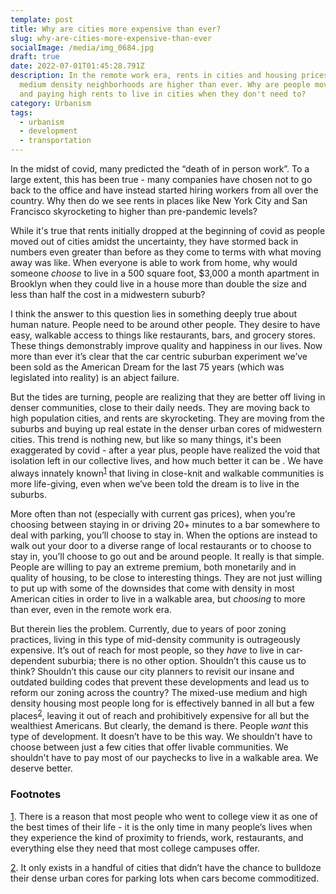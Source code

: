 ```yaml
---
template: post
title: Why are cities more expensive than ever?
slug: why-are-cities-more-expensive-than-ever
socialImage: /media/img_0684.jpg
draft: true
date: 2022-07-01T01:45:28.791Z
description: In the remote work era, rents in cities and housing prices in
  medium density neighborhoods are higher than ever. Why are people moving back
  and paying high rents to live in cities when they don't need to?
category: Urbanism
tags:
  - urbanism
  - development
  - transportation
---
```

In the midst of covid, many predicted the “death of in person work”. To a large extent, this has been true - many companies have chosen not to go back to the office and have instead started hiring workers from all over the country. Why then do we see rents in places like New York City and San Francisco skyrocketing to higher than pre-pandemic levels?

While it's true that rents initially dropped at the beginning of covid as people moved out of cities amidst the uncertainty, they have stormed back in numbers even greater than before as they come to terms with what moving away was like. When everyone is able to work from home, why would someone _choose_ to live in a 500 square foot, $3,000 a month apartment in Brooklyn when they could live in a house more than double the size and less than half the cost in a midwestern suburb?

I think the answer to this question lies in something deeply true about human nature. People need to be around other people. They desire to have easy, walkable access to things like restaurants, bars, and grocery stores. These things demonstrably improve quality and happiness in our lives. Now more than ever it’s clear that the car centric suburban experiment we’ve been sold as the American Dream for the last 75 years (which was legislated into reality) is an abject failure.

But the tides are turning, people are realizing that they are better off living in denser communities, close to their daily needs. They are moving back to high population cities, and rents are skyrocketing. They are moving from the suburbs and buying up real estate in the denser urban cores of midwestern cities. This trend is nothing new, but like so many things, it's been exaggerated by covid - after a year plus, people have realized the void that isolation left in our collective lives, and how much better it can be . We have always innately known<sup id="ref-1">[1](#1)</sup> that living in close-knit and walkable communities is more life-giving, even when we’ve been told the dream is to live in the suburbs.

More often than not (especially with current gas prices), when you’re choosing between staying in or driving 20+ minutes to a bar somewhere to deal with parking, you’ll choose to stay in. When the options are instead to walk out your door to a diverse range of local restaurants or to choose to stay in, you’ll choose to go out and be around people. It really is that simple. People are willing to pay an extreme premium, both monetarily and in quality of housing, to be close to interesting things. They are not just willing to put up with some of the downsides that come with density in most American cities in order to live in a walkable area, but _choosing_ to more than ever, even in the remote work era.

But therein lies the problem. Currently, due to years of poor zoning practices, living in this type of mid-density community is outrageously expensive. It’s out of reach for most people, so they _have_ to live in car-dependent suburbia; there is no other option. Shouldn’t this cause us to think? Shouldn’t this cause our city planners to revisit our insane and outdated building codes that prevent these developments and lead us to reform our zoning across the country? The mixed-use medium and high density housing most people long for is effectively banned in all but a few places<sup id="ref-2">[2](#2)</sup>, leaving it out of reach and prohibitively expensive for all but the wealthiest Americans. But clearly, the demand is there. People _want_ this type of development. It doesn’t have to be this way. We shouldn’t have to choose between just a few cities that offer livable communities. We shouldn't have to pay most of our paychecks to live in a walkable area. We deserve better.

### Footnotes
<a name="1">[1](#ref-1)</a>. There is a reason that most people who went to college view it as one of the best times of their life - it is the only time in many people’s lives when they experience the kind of proximity to friends, work, restaurants, and everything else they need that most college campuses offer.

<a name="2">[2](#ref-2)</a>. It only exists in a handful of cities that didn’t have the chance to bulldoze their dense urban cores for parking lots when cars become commoditized.
